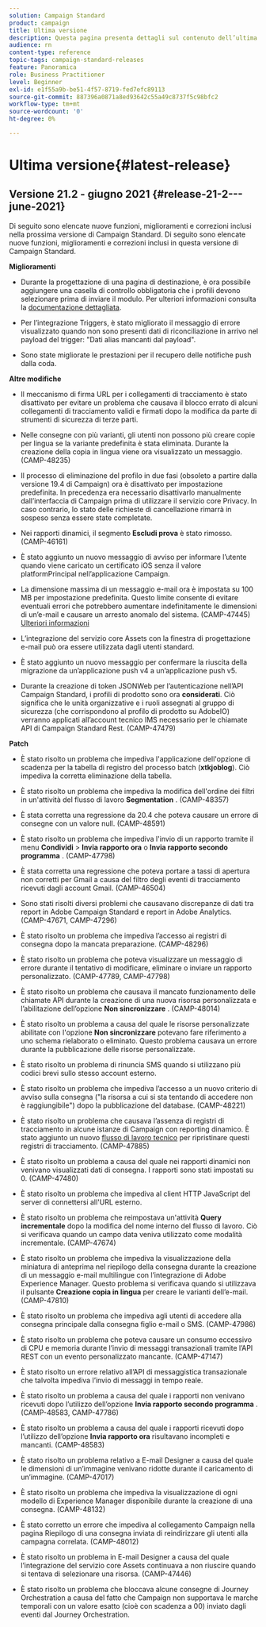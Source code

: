```yaml
---
solution: Campaign Standard
product: campaign
title: Ultima versione
description: Questa pagina presenta dettagli sul contenuto dell’ultima versione Campaign Standard
audience: rn
content-type: reference
topic-tags: campaign-standard-releases
feature: Panoramica
role: Business Practitioner
level: Beginner
exl-id: e1f55a9b-be51-4f57-8719-fed7efc89113
source-git-commit: 887396a0871a8ed93642c55a49c8737f5c98bfc2
workflow-type: tm+mt
source-wordcount: '0'
ht-degree: 0%

---
```



# Ultima versione{#latest-release}

## Versione 21.2 - giugno 2021 {#release-21-2---june-2021}

Di seguito sono elencate nuove funzioni, miglioramenti e correzioni inclusi nella prossima versione di Campaign Standard. Di seguito sono elencate nuove funzioni, miglioramenti e correzioni inclusi in questa versione di Campaign Standard.

**Miglioramenti**

* Durante la progettazione di una pagina di destinazione, è ora possibile aggiungere una casella di controllo obbligatoria che i profili devono selezionare prima di inviare il modulo. Per ulteriori informazioni consulta la [documentazione dettagliata](../../channels/using/managing-landing-page-form-data.md#agreement-checkbox).

* Per l’integrazione Triggers, è stato migliorato il messaggio di errore visualizzato quando non sono presenti dati di riconciliazione in arrivo nel payload del trigger: &quot;Dati alias mancanti dal payload&quot;.

* Sono state migliorate le prestazioni per il recupero delle notifiche push dalla coda.

**Altre modifiche**

* Il meccanismo di firma URL per i collegamenti di tracciamento è stato disattivato per evitare un problema che causava il blocco errato di alcuni collegamenti di tracciamento validi e firmati dopo la modifica da parte di strumenti di sicurezza di terze parti.

* Nelle consegne con più varianti, gli utenti non possono più creare copie per lingua se la variante predefinita è stata eliminata. Durante la creazione della copia in lingua viene ora visualizzato un messaggio. (CAMP-48235)

* Il processo di eliminazione del profilo in due fasi (obsoleto a partire dalla versione 19.4 di Campaign) ora è disattivato per impostazione predefinita. In precedenza era necessario disattivarlo manualmente dall’interfaccia di Campaign prima di utilizzare il servizio core Privacy. In caso contrario, lo stato delle richieste di cancellazione rimarrà in sospeso senza essere state completate.

* Nei rapporti dinamici, il segmento **Escludi prova** è stato rimosso. (CAMP-46161)

* È stato aggiunto un nuovo messaggio di avviso per informare l’utente quando viene caricato un certificato iOS senza il valore platformPrincipal nell’applicazione Campaign.

* La dimensione massima di un messaggio e-mail ora è impostata su 100 MB per impostazione predefinita. Questo limite consente di evitare eventuali errori che potrebbero aumentare indefinitamente le dimensioni di un’e-mail e causare un arresto anomalo del sistema. (CAMP-47445) [Ulteriori informazioni](../../sending/using/design-and-personalize.md#email-size)

* L’integrazione del servizio core Assets con la finestra di progettazione e-mail può ora essere utilizzata dagli utenti standard.

* È stato aggiunto un nuovo messaggio per confermare la riuscita della migrazione da un’applicazione push v4 a un’applicazione push v5.

* Durante la creazione di token JSONWeb per l’autenticazione nell’API Campaign Standard, i profili di prodotto sono ora **considerati**. Ciò significa che le unità organizzative e i ruoli assegnati al gruppo di sicurezza (che corrispondono al profilo di prodotto su AdobeIO) verranno applicati all’account tecnico IMS necessario per le chiamate API di Campaign Standard Rest. (CAMP-47479)

**Patch**

* È stato risolto un problema che impediva l&#39;applicazione dell&#39;opzione di scadenza per la tabella di registro del processo batch (**xtkjoblog**). Ciò impediva la corretta eliminazione della tabella.

* È stato risolto un problema che impediva la modifica dell&#39;ordine dei filtri in un&#39;attività del flusso di lavoro **Segmentation** . (CAMP-48357)

* È stata corretta una regressione da 20.4 che poteva causare un errore di consegne con un valore null. (CAMP-48591)

* È stato risolto un problema che impediva l&#39;invio di un rapporto tramite il menu **Condividi** > **Invia rapporto ora** o **Invia rapporto secondo programma** . (CAMP-47798)

* È stata corretta una regressione che poteva portare a tassi di apertura non corretti per Gmail a causa del filtro degli eventi di tracciamento ricevuti dagli account Gmail. (CAMP-46504)

* Sono stati risolti diversi problemi che causavano discrepanze di dati tra report in Adobe Campaign Standard e report in Adobe Analytics. (CAMP-47671, CAMP-47296)

* È stato risolto un problema che impediva l’accesso ai registri di consegna dopo la mancata preparazione. (CAMP-48296)

* È stato risolto un problema che poteva visualizzare un messaggio di errore durante il tentativo di modificare, eliminare o inviare un rapporto personalizzato. (CAMP-47789, CAMP-47798)

* È stato risolto un problema che causava il mancato funzionamento delle chiamate API durante la creazione di una nuova risorsa personalizzata e l’abilitazione dell’opzione **Non sincronizzare** . (CAMP-48014)

* È stato risolto un problema a causa del quale le risorse personalizzate abilitate con l&#39;opzione **Non sincronizzare** potevano fare riferimento a uno schema rielaborato o eliminato. Questo problema causava un errore durante la pubblicazione delle risorse personalizzate.

* È stato risolto un problema di rinuncia SMS quando si utilizzano più codici brevi sullo stesso account esterno.

* È stato risolto un problema che impediva l’accesso a un nuovo criterio di avviso sulla consegna (&quot;la risorsa a cui si sta tentando di accedere non è raggiungibile&quot;) dopo la pubblicazione del database. (CAMP-48221)

* È stato risolto un problema che causava l’assenza di registri di tracciamento in alcune istanze di Campaign con reporting dinamico. È stato aggiunto un nuovo [flusso di lavoro tecnico](../../administration/using/technical-workflows.md) per ripristinare questi registri di tracciamento. (CAMP-47885)

* È stato risolto un problema a causa del quale nei rapporti dinamici non venivano visualizzati dati di consegna. I rapporti sono stati impostati su 0. (CAMP-47480)

* È stato risolto un problema che impediva al client HTTP JavaScript del server di connettersi all&#39;URL esterno.

* È stato risolto un problema che reimpostava un&#39;attività **Query incrementale** dopo la modifica del nome interno del flusso di lavoro. Ciò si verificava quando un campo data veniva utilizzato come modalità incrementale. (CAMP-47674)

* È stato risolto un problema che impediva la visualizzazione della miniatura di anteprima nel riepilogo della consegna durante la creazione di un messaggio e-mail multilingue con l’integrazione di Adobe Experience Manager. Questo problema si verificava quando si utilizzava il pulsante **Creazione copia in lingua** per creare le varianti dell’e-mail. (CAMP-47810)

* È stato risolto un problema che impediva agli utenti di accedere alla consegna principale dalla consegna figlio e-mail o SMS. (CAMP-47986)

* È stato risolto un problema che poteva causare un consumo eccessivo di CPU e memoria durante l’invio di messaggi transazionali tramite l’API REST con un evento personalizzato mancante. (CAMP-47147)

* È stato risolto un errore relativo all’API di messaggistica transazionale che talvolta impediva l’invio di messaggi in tempo reale.

* È stato risolto un problema a causa del quale i rapporti non venivano ricevuti dopo l’utilizzo dell’opzione **Invia rapporto secondo programma** . (CAMP-48583, CAMP-47786)

* È stato risolto un problema a causa del quale i rapporti ricevuti dopo l’utilizzo dell’opzione **Invia rapporto ora** risultavano incompleti e mancanti. (CAMP-48583)

* È stato risolto un problema relativo a E-mail Designer a causa del quale le dimensioni di un’immagine venivano ridotte durante il caricamento di un’immagine. (CAMP-47017)

* È stato risolto un problema che impediva la visualizzazione di ogni modello di Experience Manager disponibile durante la creazione di una consegna. (CAMP-48132)

* È stato corretto un errore che impediva al collegamento Campaign nella pagina Riepilogo di una consegna inviata di reindirizzare gli utenti alla campagna correlata. (CAMP-48012)

* È stato risolto un problema in E-mail Designer a causa del quale l’integrazione del servizio core Assets continuava a non riuscire quando si tentava di selezionare una risorsa. (CAMP-47446)

* È stato risolto un problema che bloccava alcune consegne di Journey Orchestration a causa del fatto che Campaign non supportava le marche temporali con un valore esatto (cioè con scadenza a 00) inviato dagli eventi dal Journey Orchestration.
